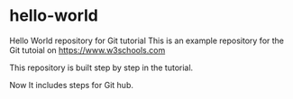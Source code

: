 # hello-world
Hello World repository for Git tutorial
This is an example repository for the Git tutoial on https://www.w3schools.com

This repository is built step by step in the tutorial.

Now It includes steps for Git hub.
